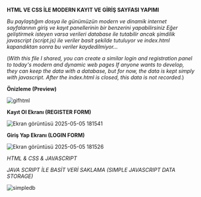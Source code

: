 **HTML VE CSS İLE MODERN KAYIT VE GİRİŞ SAYFASI YAPIMI**

*Bu paylaştığım dosya ile günümüzün modern ve dinamik internet sayfalarının giriş ve kayıt panellerinin bir benzerini yapabilirsiniz*
*Eğer geliştirmek isteyen varsa verileri database ile tutabilir ancak şimdilik javascript (script.js) ile veriler basit şekilde tutuluyor ve index.html kapandıktan sonra bu veriler kaydedilmiyor...*

(*With this file I shared, you can create a similar login and registration panel to today's modern and dynamic web pages*
*If anyone wants to develop, they can keep the data with a database, but for now, the data is kept simply with javascript. After the index.html is closed, this data is not recorded.*)


**Önizleme (Preview)**





![gifhtml](https://github.com/user-attachments/assets/2174a949-4787-4a54-961f-7cc53f908938)


**Kayıt Ol Ekranı (REGISTER FORM)**


![Ekran görüntüsü 2025-05-05 181541](https://github.com/user-attachments/assets/164bd37c-aad6-4b5a-801d-668f7c9420bf)


**Giriş Yap Ekranı (LOGIN FORM)**


![Ekran görüntüsü 2025-05-05 181526](https://github.com/user-attachments/assets/5e7619ea-8a2d-4f76-830a-cab9275b73ba)


*HTML & CSS & JAVASCRIPT*

*JAVA SCRIPT İLE BASİT VERİ SAKLAMA (SIMPLE JAVASCRIPT DATA STORAGE)*


![simpledb](https://github.com/user-attachments/assets/dc64a43f-d525-47a6-9ee9-4efecf842285)

